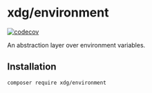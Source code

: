 # xdg/environment

[![codecov](https://codecov.io/gh/php-xdg/environment/branch/main/graph/badge.svg?token=QE672UK2ZG)](https://codecov.io/gh/php-xdg/environment)

An abstraction layer over environment variables.

## Installation

```sh
composer require xdg/environment
```
